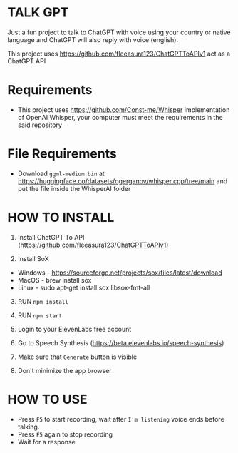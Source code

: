 # TALK GPT
Just a fun project to talk to ChatGPT with voice using your country or native language and ChatGPT will also reply with voice (english).

This project uses https://github.com/fleeasura123/ChatGPTToAPIv1 act as a ChatGPT API

# Requirements
* This project uses https://github.com/Const-me/Whisper implementation of OpenAI Whisper, your computer must meet the requirements in the said repository

# File Requirements
* Download ```ggml-medium.bin``` at https://huggingface.co/datasets/ggerganov/whisper.cpp/tree/main and put the file inside the WhisperAI folder

# HOW TO INSTALL

1. Install ChatGPT To API (https://github.com/fleeasura123/ChatGPTToAPIv1)

2. Install SoX
- Windows - https://sourceforge.net/projects/sox/files/latest/download
- MacOS - brew install sox
- Linux - sudo apt-get install sox libsox-fmt-all

3. RUN ```npm install```

4. RUN ```npm start```

5. Login to your ElevenLabs free account

6. Go to Speech Synthesis (https://beta.elevenlabs.io/speech-synthesis)

7. Make sure that ```Generate``` button is visible

8. Don't minimize the app browser

# HOW TO USE

* Press ```F5``` to start recording, wait after ```I'm listening``` voice ends before talking.
* Press ```F5``` again to stop recording
* Wait for a response